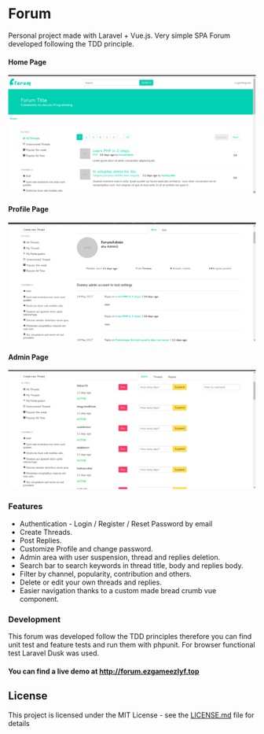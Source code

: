 # Forum

Personal project made with Laravel + Vue.js. Very simple SPA Forum developed following the TDD principle.

#### Home Page

![screenshot of home page](/public/images/home.png?raw=true "Home Page")

#### Profile Page

![screenshot of profile page](/public/images/profile.png?raw=true "Profile Page")

#### Admin Page

![screenshot of admin page](/public/images/admin.png?raw=true "Admin Page")

### Features

* Authentication - Login / Register / Reset Password by email
* Create Threads.
* Post Replies.
* Customize Profile and change password.
* Admin area with user suspension, thread and replies deletion.
* Search bar to search keywords in thread title, body and replies body.
* Filter by channel, popularity, contribution and others.
* Delete or edit your own threads and replies.
* Easier navigation thanks to a custom made bread crumb vue component.

### Development

This forum was developed follow the TDD principles therefore you can find unit test and feature tests and run them with phpunit.
For browser functional test Laravel Dusk was used.

#### You can find a live demo at <http://forum.ezgameezlyf.top>

## License

This project is licensed under the MIT License - see the [LICENSE.md](LICENSE.md) file for details